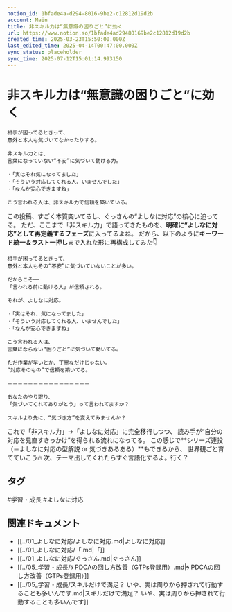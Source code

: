 ```yaml
---
notion_id: 1bfade4a-d294-8016-9be2-c12812d19d2b
account: Main
title: 非スキル力は“無意識の困りごと”に効く
url: https://www.notion.so/1bfade4ad29480169be2c12812d19d2b
created_time: 2025-03-23T15:50:00.000Z
last_edited_time: 2025-04-14T00:47:00.000Z
sync_status: placeholder
sync_time: 2025-07-12T15:01:14.993150
---
```

# 非スキル力は“無意識の困りごと”に効く

```plain text
相手が困ってるときって、
意外と本人も気づいてなかったりする。

非スキル力とは、
言葉になっていない“不安”に気づいて動ける力。

・「実はそれ気になってました」
・「そういう対応してくれる人、いませんでした」
・「なんか安心できますね」

こう言われる人は、非スキル力で信頼を築いている。
```
この投稿、すごく本質突いてるし、ぐっさんの“よしなに対応”の核心に迫ってる。
ただ、ここまで「非スキル力」で語ってきたものを、**明確に“よしなに対応”として再定義するフェーズ**に入ってるよね。
だから、以下のように**キーワード統一＆ラスト一押し**まで入れた形に再構成してみた👇
```plain text
相手が困ってるときって、  
意外と本人もその“不安”に気づいていないことが多い。

だからこそ──  
「言われる前に動ける人」が信頼される。

それが、よしなに対応。

・「実はそれ、気になってました」  
・「そういう対応してくれる人、いませんでした」  
・「なんか安心できますね」

こう言われる人は、  
言葉にならない“困りごと”に気づいて動いてる。

ただ作業が早いとか、丁寧なだけじゃない。  
“対応そのもの”で信頼を築いてる。

＝＝＝＝＝＝＝＝＝＝＝＝＝＝＝＝

あなたのやり取り、  
「気づいてくれてありがとう」って言われてますか？

スキルより先に、“気づき方”を変えてみませんか？

```
これで「非スキル力」→「よしなに対応」に完全移行しつつ、
読み手が“自分の対応を見直すきっかけ”を得られる流れになってる。
この感じで**シリーズ連投（＝よしなに対応の型解説 or 気づきあるある）**もできるから、
世界観ごと育てていこう🔥
次、テーマ出してくれたらすぐ言語化するよ。行く？

## タグ

#学習・成長 #よしなに対応 

## 関連ドキュメント

- [[../01_よしなに対応/よしなに対応.md|よしなに対応]]
- [[../01_よしなに対応/「.md|「]]
- [[../01_よしなに対応/ぐっさん.md|ぐっさん]]
- [[../05_学習・成長/🌀 PDCAの回し方改善（GTPs登録用）.md|🌀 PDCAの回し方改善（GTPs登録用）]]
- [[../05_学習・成長/スキルだけで満足？ いや、実は周りから押されて行動することも多いんです.md|スキルだけで満足？ いや、実は周りから押されて行動することも多いんです]]
